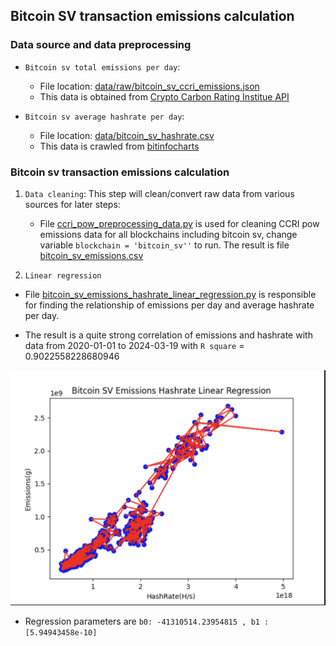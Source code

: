 ## Bitcoin SV transaction emissions calculation

### Data source and data preprocessing

- `Bitcoin sv total emissions per day`:
    + File location: [data/raw/bitcoin_sv_ccri_emissions.json](data/raw/bitcoin_sv_ccri_emissions.json)
    + This data is obtained from [Crypto Carbon Rating Institue API](https://docs.api.carbon-ratings.com/v2/#/)

- `Bitcoin sv average hashrate per day`:
    + File location: [data/bitcoin_sv_hashrate.csv](data/bitcoin_sv_hashrate.csv)
    + This data is crawled from [bitinfocharts](https://bitinfocharts.com/comparison/hashrate-bsv.html)

### Bitcoin sv transaction emissions calculation

1. `Data cleaning`: This step will clean/convert raw data from various
   sources for later steps:
    - File [ccri_pow_preprocessing_data.py](../ccri_pow_preprocessing_data.py) is used for cleaning CCRI pow emissions data for
      all blockchains including bitcoin sv, change variable `blockchain = 'bitcoin_sv''` to run.
      The result is file [bitcoin_sv_emissions.csv](data/bitcoin_sv_emissions.csv)

2. `Linear regression`

- File [bitcoin_sv_emissions_hashrate_linear_regression.py](bitcoin_sv_emissions_hashrate_linear_regression.py) is responsible
  for finding the relationship of emissions per day and average hashrate per day.

- The result is a quite strong correlation of emissions and hashrate with data from
  2020-01-01 to 2024-03-19 with `R square` = 0.9022558228680946

![Bitcoin SV Emissions Hashrate Linear Regression](img/bitcoin_sv_emissions_hashrate_linear_regression.png)


- Regression parameters are `b0: -41310514.23954815 , b1 : [5.94943458e-10]`












